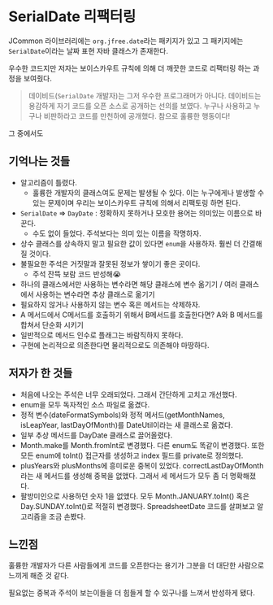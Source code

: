 # SerialDate 리팩터링 

JCommon 라이브러리에는 `org.jfree.date`라는 패키지가 있고 그 패키지에는 `SerialDate`이라는 날짜 표현 자바 클래스가 존재한다. 

우수한 코드지만 저자는 보이스카우트 규칙에 의해 더 깨끗한 코드로 리팩터링 하는 과정을 보여줬다. 

> 데이비드(`SerialDate` 개발자)는 그저 우수한 프로그래머가 아니다. 데이비드는 용감하게 자기 코드를 오픈 소스로 공개하는 선의를 보였다. 누구나 사용하고 누구나 비판하라고 코드를 만천하에 공개했다. 참으로 훌륭한 행동이다!

그 중에서도 

## 기억나는 것들
- 알고리즘이 틀렸다.  
  - 훌륭한 개발자의 클래스여도 문제는 발생될 수 있다. 이는 누구에게나 발생할 수 있는 문제이며 우리는 보이스카우트 규칙에 의해서 리팩토링 하면 된다. 
- `SerialDate` => `DayDate` : 정확하지 못하거나 모호한 용어는 의미있는 이름으로 바꾼다.
  - 수도 없이 들었다. 주석보다는 의미 있는 이름을 작명하자. 
- 상수 클래스를 상속하지 말고 필요한 값이 있다면 `enum`을 사용하자. 훨씬 더 간결해질 것이다. 
- 불필요한 주석은 거짓말과 잘못된 정보가 쌓이기 좋은 곳이다. 
  - 주석 잔뜩 보람 코드 반성해😭 
- 하나의 클래스에서만 사용하는 변수라면 해당 클래스에 변수 옮기기 / 여러 클래스에서 사용하는 변수라면 추상 클래스로 옮기기 
- 필요하지 않거나 사용하지 않는 변수 혹은 메서드는 삭제하자. 
- A 메서드에서 C메서드를 호출하기 위해서 B메서드를 호출한다면? A와 B 메서드를 합쳐서 단순화 시키기 
- 일반적으로 메서드 인수로 플래그는 바람직하지 못하다. 
- 구현에 논리적으로 의존한다면 물리적으로도 의존해야 마땅하다. 

## 저자가 한 것들 
- 처음에 나오는 주석은 너무 오래되었다. 그래서 간단하게 고치고 개선했다. 
- enum을 모두 독자적인 소스 파일로 옮겼다.
- 정적 변수(dateFormatSymbols)와 정적 메서드(getMonthNames, isLeapYear, lastDayOfMonth)를 DateUtil이라는 새 클래스로 옮겼다. 
- 일부 추상 메서드를 DayDate 클래스로 끌어올렸다. 
- Month.make를 Month.fromInt로 변경했다. 다른 enum도 똑같이 변경했다. 또한 모든 enum에 toInt() 접근자를 생성하고 index 필드를 private로 정의했다. 
- plusYears와 plusMonths에 흥미로운 중복이 있었다. correctLastDayOfMonth라는 새 메서드를 생성해 중복을 없앴다. 그래서 세 메서드가 모두 좀 더 명확해졌다. 
- 팔방미인으로 사용하던 숫자 1을 없앴다. 모두 Month.JANUARY.toInt() 혹은 Day.SUNDAY.toInt()로 적절히 변경했다. SpreadsheetDate 코드를 살펴보고 알고리즘을 조금 손봤다. 

## 느낀점 
훌륭한 개발자가 다른 사람들에게 코드를 오픈한다는 용기가 그분을 더 대단한 사람으로 느끼게 해준 것 같다.

필요없는 중복과 주석이 보는이들을 더 힘들게 할 수 있구나를 느껴서 반성하게 됐다.
